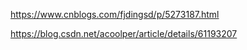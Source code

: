 https://www.cnblogs.com/fjdingsd/p/5273187.html

https://blog.csdn.net/acoolper/article/details/61193207